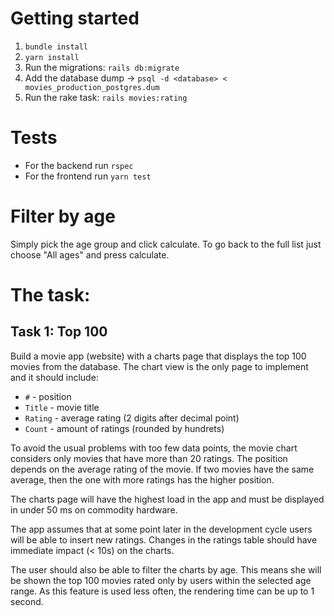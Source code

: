 # Getting started
1. `bundle install`
2. `yarn install` 
3. Run the migrations: `rails db:migrate`
4. Add the database dump -> `psql -d <database> < movies_production_postgres.dum`
5. Run the rake task: `rails movies:rating`

# Tests

* For the  backend run `rspec`
* For the frontend run `yarn test`

# Filter by age

Simply pick  the age group and click calculate. To go back to the full list just choose "All ages" and press calculate.


# The task:

## Task 1: Top 100

Build a movie app (website) with a charts page that displays the top 100 movies from the database. The chart view is the only page to implement and it should include:

* `#` - position
* `Title` - movie title
* `Rating` - average rating (2 digits after decimal point)
* `Count` - amount of ratings (rounded by hundrets)

To avoid the usual problems with too few data points, the movie chart considers only movies that have more than 20 ratings. The position depends on the average rating of the movie. If two movies have the same average, then the one with more ratings has the higher position.

The charts page will have the highest load in the app and must be displayed in under 50 ms on commodity hardware.

The app assumes that at some point later in the development cycle users will be able to insert new ratings. Changes in the ratings table should have immediate impact (< 10s) on the charts.

The user should also be able to filter the charts by age. This means she will be shown the top 100 movies rated only by users within the selected age range. As this feature is used less often, the rendering time can be up to 1 second.

